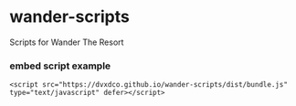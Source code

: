 # wander-scripts
Scripts for Wander The Resort

### embed script example
```
<script src="https://dvxdco.github.io/wander-scripts/dist/bundle.js" type="text/javascript" defer></script>
```